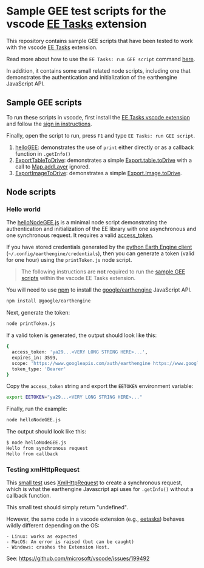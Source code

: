 # Sample GEE test scripts for the vscode [EE Tasks](https://github.com/gee-community/eetasks) extension

This repository contains sample GEE scripts that have been tested to work with the vscode [EE Tasks](https://marketplace.visualstudio.com/items?itemName=gee-community.eetasks) extension. 

Read more about how to use the `EE Tasks: run GEE script` command [here](https://github.com/gee-community/eetasks/blob/main/docs/runGEEscripts.md).

In addition, it contains some small related node scripts, including one that demonstrates the authentication and initialization of the earthengine JavaScript API.

## Sample GEE scripts

To run these scripts in vscode, first install the [EE Tasks vscode extension](https://marketplace.visualstudio.com/items?itemName=gee-community.eetasks) and follow the [sign in instructions](https://github.com/lopezvoliver/eetasks/tree/auth#sign-in-options).

Finally, open the script to run, press `F1` and type `EE Tasks: run GEE script`. 

1. [helloGEE](./helloGEE.js): demonstrates the use of `print` either directly or as a callback function in `.getInfo()`
2. [ExportTableToDrive](./ExportTabletoDrive.js): demonstrates a simple [Export.table.toDrive](https://developers.google.com/earth-engine/apidocs/export-table-todrive) with a call to [Map.addLayer](https://developers.google.com/earth-engine/apidocs/map-addlayer) ignored. 
3. [ExportImageToDrive](./ExportImagetoDrive.js): demonstrates a simple [Export.Image.toDrive](https://developers.google.com/earth-engine/apidocs/export-image-todrive).

## Node scripts 

### Hello world 

The [helloNodeGEE.js](./helloNodeGEE.js) is a minimal node script demonstrating the authentication and initialization of the EE library with one asynchronous and one synchronous request. It requires a valid [access_token](https://developers.google.com/identity/protocols/oauth2/javascript-implicit-flow#callinganapi). 

If you have stored credentials generated by the [python Earth Engine client](https://developers.google.com/earth-engine/guides/python_install#authentication) (`~/.config/earthengine/credentials`), then you can generate a token (valid for one hour) using the `printToken.js` node script. 

> The following instructions are **not** required to run the [sample GEE scripts](#sample-gee-scripts) within the vscode EE Tasks extension. 

You will need to use [npm](https://docs.npmjs.com/downloading-and-installing-node-js-and-npm) to install the [google/earthengine](https://developers.google.com/earth-engine/guides/npm_install) JavaScript API. 

```bash
npm install @google/earthengine
```

Next, generate the token:

```bash
node printToken.js
```

If a valid token is generated, the output should look like this:

```bash
{
  access_token: 'ya29...<VERY LONG STRING HERE>...',
  expires_in: 3599,
  scope: 'https://www.googleapis.com/auth/earthengine https://www.googleapis.com/auth/devstorage.full_control',
  token_type: 'Bearer'
}
```

Copy the `access_token` string and export the `EETOKEN` environment variable:

```bash
export EETOKEN="ya29...<VERY LONG STRING HERE>..."
```

Finally, run the example:

```bash
node helloNodeGEE.js
```

The output should look like this:

```bash
$ node helloNodeGEE.js 
Hello from synchronous request
Hello from callback
```

### Testing xmlHttpRequest 

This [small test](./testXmlHttpRequest.js) uses [XmlHttpRequest](https://www.npmjs.com/package/xmlhttprequest) to create a synchronous request, which is what the earthengine Javascript api uses for `.getInfo()` without a callback function. 

This small test should simply return "undefined". 

However, the same code in a vscode extension (e.g., [eetasks](https://github.com/gee-community/eetasks)) behaves wildly different depending on the OS:

    - Linux: works as expected
    - MacOS: An error is raised (but can be caught)
    - Windows: crashes the Extension Host. 

See: https://github.com/microsoft/vscode/issues/199492
